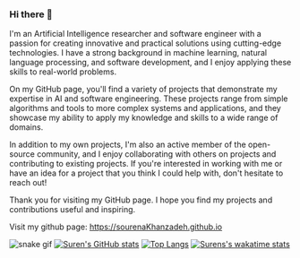 ### Hi there 👋
I'm an Artificial Intelligence researcher and software engineer with a passion for creating innovative and practical solutions using cutting-edge technologies. I have a strong background in machine learning, natural language processing, and software development, and I enjoy applying these skills to real-world problems.

On my GitHub page, you'll find a variety of projects that demonstrate my expertise in AI and software engineering. These projects range from simple algorithms and tools to more complex systems and applications, and they showcase my ability to apply my knowledge and skills to a wide range of domains.

In addition to my own projects, I'm also an active member of the open-source community, and I enjoy collaborating with others on projects and contributing to existing projects. If you're interested in working with me or have an idea for a project that you think I could help with, don't hesitate to reach out!

Thank you for visiting my GitHub page. I hope you find my projects and contributions useful and inspiring.

Visit my github page: https://sourenaKhanzadeh.github.io 

![snake gif](https://github.com/sourenaKhanzadeh/sourenaKhanzadeh/blob/output/github-contribution-grid-snake.gif)
[![Suren's GitHub stats](https://github-readme-stats.vercel.app/api?username=sourenaKhanzadeh)](https://github.com/anuraghazra/github-readme-stats)
[![Top Langs](https://github-readme-stats.vercel.app/api/top-langs/?username=sourenaKhanzadeh&hide_progress=false&layout=compact)](https://github.com/anuraghazra/github-readme-stats)
[![Surens's wakatime stats](https://github-readme-stats.vercel.app/api/wakatime?username=sourenaKhanzadeh)](https://github.com/anuraghazra/github-readme-stats)
<!--
**sourenaKhanzadeh/sourenaKhanzadeh** is a ✨ _special_ ✨ repository because its `README.md` (this file) appears on your GitHub profile.

Here are some ideas to get you started:

- 🔭 I’m currently working on ...
- 🌱 I’m currently learning ...
- 👯 I’m looking to collaborate on ...
- 🤔 I’m looking for help with ...
- 💬 Ask me about ...
- 📫 How to reach me: ...
- 😄 Pronouns: ...
- ⚡ Fun fact: ...
-->

